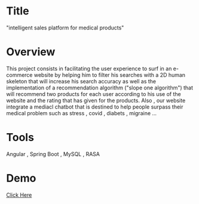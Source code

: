 # Title
"intelligent sales platform for medical products"

# Overview

This project consists in facilitating the user experience to surf in an e-commerce website by helping him to filter his searches with a 2D human skeleton that will increase his search accuracy as well as the implementation of a recommendation algorithm ("slope one algorithm") that will recommend two products for each user according to his use of the website and the rating that has given for the products.
Also , our website integrate a mediacl chatbot that is destined to help people surpass their medical problem such as stress , covid , diabets , migraine ...

# Tools 

Angular , Spring Boot , MySQL , RASA

# Demo

[Click Here](https://shorturl.at/kIT27)


 
